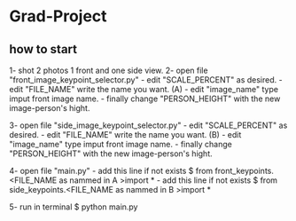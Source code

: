 # Grad-Project

  ## how to start
  
  1- shot 2 photos 1 front and one side view. 
  2- open file "front_image_keypoint_selector.py"
     - edit "SCALE_PERCENT" as desired.
     - edit "FILE_NAME" write the name you want.                  (A)
     - edit "image_name" type imput front image name.
     - finally change "PERSON_HEIGHT" with the new image-person's hight.
     
  3- open file "side_image_keypoint_selector.py"
     - edit "SCALE_PERCENT" as desired.
     - edit "FILE_NAME" write the name you want.                  (B)
     - edit "image_name" type imput front image name.
     - finally change "PERSON_HEIGHT" with the new image-person's hight.
  
  4- open file "main.py"
     - add this line if not exists $ from front_keypoints.<FILE_NAME as nammed in A >import *
     - add this line if not exists $ from side_keypoints.<FILE_NAME as nammed in B >import *

  5- run in terminal $ python main.py

